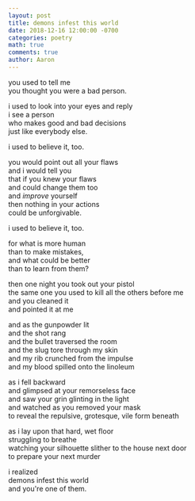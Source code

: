 ```yaml
---
layout: post
title: demons infest this world
date: 2018-12-16 12:00:00 -0700
categories: poetry 
math: true
comments: true
author: Aaron
---
```


you used to tell me  
you thought you were a bad person.  

i used to look into your eyes and reply  
i see a person  
who makes good and bad decisions  
just like everybody else.  

i used to believe it, too.  

you would point out all your flaws  
and i would tell you  
that if you knew your flaws  
and could change them too  
and *improve* yourself  
then nothing in your actions  
could be unforgivable.  

i used to believe it, too.  

for what is more human  
than to make mistakes,  
and what could be better  
than to learn from them?  

then one night you took out your pistol  
the same one you used to kill all the others before me  
and you cleaned it  
and pointed it at me  

and as the gunpowder lit  
and the shot rang  
and the bullet traversed the room  
and the slug tore through my skin  
and my rib crunched from the impulse  
and my blood spilled onto the linoleum  

as i fell backward  
and glimpsed at your remorseless face  
and saw your grin glinting in the light  
and watched as you removed your mask  
to reveal the repulsive, grotesque, vile form beneath  

as i lay upon that hard, wet floor  
struggling to breathe  
watching your silhouette slither to the house next door  
to prepare your next murder  

i realized  
demons infest this world  
and you're one of them.
